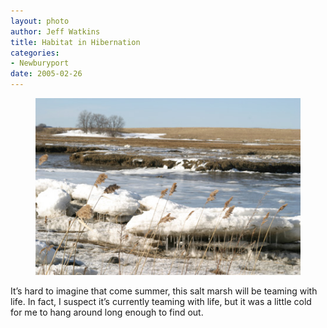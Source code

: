 ```yaml
--- 
layout: photo
author: Jeff Watkins
title: Habitat in Hibernation
categories: 
- Newburyport
date: 2005-02-26
---
```


<figure><img class="photo" src="/photos/IMG_1782.jpg"></figure>

It’s hard to imagine that come summer, this salt marsh will be teaming with
life. In fact, I suspect it’s currently teaming with life, but it was a little
cold for me to hang around long enough to find out.

